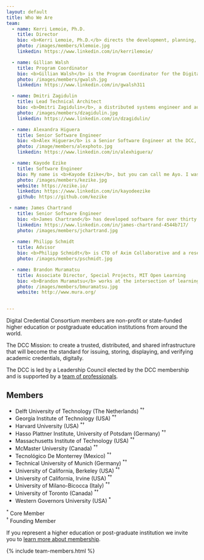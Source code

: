 ```yaml
---
layout: default
title: Who We Are
team:
  - name: Kerri Lemoie, Ph.D.
    title: Director
    bio: <b>Kerri Lemoie, Ph.D.</b> directs the development, planning, and strategy of the DCC. Kerri has been working on the web for 25+ years as a web developer and in multiple leadership capacities and advisory roles. As one of the founding technical contributors to Open Badges, she is a recognized leader in the digital credentials ecosystem. Kerri completed her Ph.D. at Fielding Graduate University in Media Psychology. Her dissertation research focused on technology adoption of self-sovereign digital identity.
    photo: /images/members/klemoie.jpg
    linkedin: https://www.linkedin.com/in/kerrilemoie/

  - name: Gillian Walsh
    title: Program Coordinator
    bio: <b>Gillian Walsh</b> is the Program Coordinator for the Digital Credentials Consortium (DCC). Her work focuses on the design, implementation and evaluation of academic programming and technologies that promote equitable pathways for meaningful careers for learners across the world, particularly those from vulnerable communities. Gillian holds a BA in History from Kent State University and a Masters in International Higher Education and Intercultural Relations from Lesley University.
    photo: /images/members/gwalsh.jpg
    linkedin: https://www.linkedin.com/in/gwalsh311

  - name: Dmitri Zagidulin
    title: Lead Technical Architect
    bio: <b>Dmitri Zagidulin</b>, a distributed systems engineer and authentication and credentials expert, is the Technical Architect for the DCC. He also participates in hands-on development of core decentralization libraries, helps organize conferences, and contributes to open standards.
    photo: /images/members/dzagidulin.jpg
    linkedin: https://www.linkedin.com/in/dzagidulin/

  - name: Alexandra Higuera
    title: Senior Software Engineer
    bio: <b>Alex Higuera</b> is a Senior Software Engineer at the DCC, working on verifiable credentials for use in higher learning. Previously, she worked as a Senior Software Engineer at Cengage, building platforms for higher learning and continuing education. Active at the intersection of technology, education, and community, Alex serves on the board of two international non-profits in her free time: <a href="https://neurotechx.org/">NeuroTechX</a> and <a href="https://worldcomputerexchange.org/">World Computer Exchange</a>.
    photo: /image/members/alexphoto.jpg
    linkedin: https://www.linkedin.com/in/alexhiguera/

  - name: Kayode Ezike
    title: Software Engineer
    bio: My name is <b>Kayode Ezike</b>, but you can call me Ayo. I was born to two Nigerian Igbo immigrants in New York, where I have lived for most of my life, outside of school. When it was time for college, I shifted my focus to Electrical Engineering and Computer Science before specializing as a graduate student in system design and application development in Self-Sovereign Identity (SSI). Much of my work these days focuses on technologies that enable users to leverage their personal data for access to new opportunities. Outside of the DCC, this work happens primarily at Gobekli and other partner organizations that I am privileged to support. When I am not working, I enjoy singing, writing, lifting, and playing basketball.
    photo: /images/members/kezike.jpg
    website: https://ezike.io/
    linkedin: https://www.linkedin.com/in/kayodeezike
    github: https://github.com/kezike

 - name: James Chartrand
    title: Senior Software Engineer
    bio: <b>James Chartrand</b> has developed software for over thirty years, mostly in higher-ed, primarily designing and developing systems for collection, edit, analysis and publication of research data, with a focus on digital credentialing over the last five years.
    linkedin: https://www.linkedin.com/in/james-chartrand-4544b717/
    photo: /images/members/jchartrand.jpg
   
  - name: Philipp Schmidt
    title: Advisor
    bio: <b>Philipp Schmidt</b> is CTO of Axim Collaborative and a research scientist and advisor for digital credentials at MIT. Prior to joining Axim, he was the Director of Digital Learning at the <a href="https://media.mit.edu/">MIT Media Lab</a>. He co-authored the <a href="http://www.capetowndeclaration.org/">Cape Town Open Education Declaration</a> and has developed a number of open standards for digital academic credentials including <a href="https://wiki.mozilla.org/images/5/59/OpenBadges-Working-Paper_012312.pdf">Mozilla Open Badges</a>. Philipp holds a CS degree from FH Furtwangen in Germany and an MBA from MIT.
    photo: /images/members/pschmidt.jpg

  - name: Brandon Muramatsu
    title: Associate Director, Special Projects, MIT Open Learning
    bio: <b>Brandon Muramatsu</b> works at the intersection of learning, technology, innovation and scale, with a special focus on open education. Brandon leads the design and implementation of local, national and international strategic education initiatives at <a href="http://web.mit.edu/">MIT</a> for <a href="https://openlearning.mit.edu/">MIT Open Learning</a>. Current work includes the development of an infrastructure for digital academic credentials and the establishment of a STEAM high school utilizing open educational resources and project based learning. He earned his B.S. (1993) and M.S. (1995) in <a href="https://www.me.berkeley.edu/">Mechanical Engineering</a> from the <a href="https://www.berkeley.edu/">University of California, Berkeley</a>.
    photo: /images/members/bmuramatsu.jpg
    website: http://www.mura.org/
      

---
```


Digital Credential Consortium members are non-profit or state-funded higher education or postgraduate education institutions from around the world.

The DCC Mission: to create a trusted, distributed, and shared infrastructure that will become the standard for issuing, storing, displaying, and verifying academic credentials, digitally.

The DCC is led by a Leadership Council elected by the DCC membership and is supported by a [team of professionals](#team).

## Members

* Delft University of Technology (The Netherlands) <sup>*†</sup>
* Georgia Institute of Technology (USA) <sup>*†</sup>
* Harvard University (USA) <sup>*†</sup>
* Hasso Plattner Institute, University of Potsdam (Germany) <sup>*†</sup>
* Massachusetts Institute of Technology (USA) <sup>*†</sup>
* McMaster University (Canada) <sup>*†</sup>
* Tecnológico De Monterrey (Mexico) <sup>*†</sup>
* Technical University of Munich (Germany) <sup>*†</sup>
* University of California, Berkeley (USA) <sup>*†</sup>
* University of California, Irvine (USA) <sup>*†</sup>
* University of Milano-Bicocca (Italy) <sup>*†</sup>
* University of Toronto (Canada) <sup>*†</sup>
* Western Governors University (USA) <sup>*</sup>

<!-- HTML Formatting for a small legend for the member section -->
<p class="p-small">
<sup>*</sup> Core Member
<br>
<sup>†</sup> Founding Member
</p>

<!-- TODO This below is a redundant call to action code b/c I couldn't figure
out how to pass the internal link in the header through to the includes -->
<div id="contact" class="call-to-action pt-4 pb-4">
<div class="container-md">
<div class="content">
    <p class="call-to-action-mini mb-3 mt-3">
      If you represent a higher education or post-graduate institution we invite you to <a href="{{ site.baseurl }}/membership">learn more about membership</a>.
    </p>
</div>
</div>
</div>

{% include team-members.html %}
